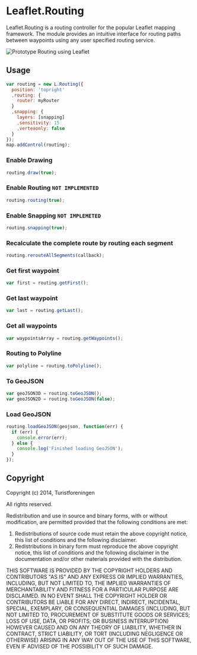 Leaflet.Routing
===============

Leaflet.Routing is a routing controller for the popular Leaflet mapping
framework. The module provides an intuitive interface for routing paths between
waypoints using any user specified routing service.

![Prototype Routing using Leaflet](https://raw.github.com/Turistforeningen/leaflet-routing/gh-pages/images/promo.gif)

## Usage

```javascript
var routing = new L.Routing({
  position: 'topright'
  ,routing: {
    router: myRouter
  }
  ,snapping: {
    layers: [snapping]
    ,sensitivity: 15
    ,vertexonly: false
  }
});
map.addControl(routing);
```

### Enable Drawing

```javascript
routing.draw(true);
```

### Enable Routing `NOT IMPLEMENTED`

```javascript
routing.routing(true);
```

### Enable Snapping `NOT IMPLEMETED`
```javascript
routing.snapping(true);
```

### Recalculate the complete route by routing each segment
```javascript
routing.rerouteAllSegments(callback);
```

### Get first waypoint

```javascript
var first = routing.getFirst();
```

### Get last waypoint
```javascript
var last = routing.getLast();
```

### Get all waypoints
```javascript
var waypointsArray = routing.getWaypoints();
```

### Routing to Polyline
```javascript
var polyline = routing.toPolyline();
```

### To GeoJSON
```javascript
var geoJSON3D = routing.toGeoJSON();
var geoJSON2D = routing.toGeoJSON(false);
```

### Load GeoJSON
```javascript
routing.loadGeoJSON(geojson, function(err) {
  if (err) {
    console.error(err);
  } else {
    console.log('Finished loading GeoJSON');
  }
});
```

## Copyright

Copyright (c) 2014, Turistforeningen

All rights reserved.

Redistribution and use in source and binary forms, with or without modification, are permitted provided that the following conditions are met:

1. Redistributions of source code must retain the above copyright notice, this list of conditions and the following disclaimer.
2. Redistributions in binary form must reproduce the above copyright notice, this list of conditions and the following disclaimer in the documentation and/or other materials provided with the distribution.

THIS SOFTWARE IS PROVIDED BY THE COPYRIGHT HOLDERS AND CONTRIBUTORS "AS IS" AND ANY EXPRESS OR IMPLIED WARRANTIES, INCLUDING, BUT NOT LIMITED TO, THE IMPLIED WARRANTIES OF MERCHANTABILITY AND FITNESS FOR A PARTICULAR PURPOSE ARE DISCLAIMED. IN NO EVENT SHALL THE COPYRIGHT HOLDER OR CONTRIBUTORS BE LIABLE FOR ANY DIRECT, INDIRECT, INCIDENTAL, SPECIAL, EXEMPLARY, OR CONSEQUENTIAL DAMAGES (INCLUDING, BUT NOT LIMITED TO, PROCUREMENT OF SUBSTITUTE GOODS OR SERVICES; LOSS OF USE, DATA, OR PROFITS; OR BUSINESS INTERRUPTION) HOWEVER CAUSED AND ON ANY THEORY OF LIABILITY, WHETHER IN CONTRACT, STRICT LIABILITY, OR TORT (INCLUDING NEGLIGENCE OR OTHERWISE) ARISING IN ANY WAY OUT OF THE USE OF THIS SOFTWARE, EVEN IF ADVISED OF THE POSSIBILITY OF SUCH DAMAGE.
